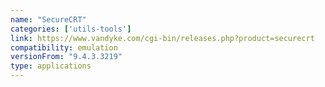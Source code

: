 ```yaml
---
name: "SecureCRT"
categories: ['utils-tools']
link: https://www.vandyke.com/cgi-bin/releases.php?product=securecrt
compatibility: emulation
versionFrom: "9.4.3.3219"
type: applications
---
```



